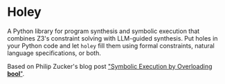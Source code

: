 # Holey

A Python library for program synthesis and symbolic execution that combines Z3's constraint solving with LLM-guided synthesis. Put holes in your Python code and let `holey` fill them using formal constraints, natural language specifications, or both.

Based on Philip Zucker's blog post ["Symbolic Execution by Overloading __bool__"](https://www.philipzucker.com/overload_bool/).
